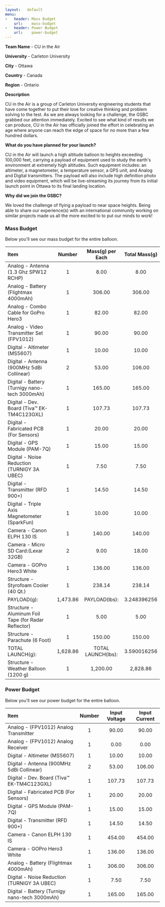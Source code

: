 ```yaml
---
layout:   default
menu:
-   header: Mass Budget
    url:    mass-budget
-   header: Power Budget
    url:    power-budget
---
```


**Team Name** - CU in the Air

**University** - Carleton University

**City** - Ottawa

**Country** - Canada

**Region** - Ontario

**Description**

CU in the Air is a group of Carleton University engineering students that have come together to put their love for creative thinking and problem solving to the test. As we are always looking for a challenge, the GSBC grabbed our attention immediately. Excited to see what kind of results we can produce, CU in the Air has officially joined the effort in celebrating an age where anyone can reach the edge of space for no more than a few hundred dollars.

**What do you have planned for your launch?**

CU in the Air will launch a high altitude balloon to heights exceeding 100,000 feet, carrying a payload of equipment used to study the earth's environment at extremely high altitudes. Such equipment includes: an altimeter, a magnetometer, a temperature sensor, a GPS unit, and Analog and Digital transmitters. The payload will also include high definition photo and video equipment, which will be live-streaming its journey from its initial launch point in Ottawa to its final landing location.

**Why did we join the GSBC?**

We loved the challenge of flying a payload to near space heights. Being able to share our experience(s) with an international community working on similar projects made us all the more excited to to put our minds to work!

###	Mass Budget

Below you'll see our mass budget for the entire balloon.

Item	|	Number	|	Mass(g) per Each	|	Total Mass(g)
:-------|:-------------:|:-----------------------------:|:------------------------:
Analog - Antenna (1.3 Ghz SPW12 RCHP)	|	1	|	8.00	|	8.00
Analog - Battery (Flightmax 4000mAh)	|	1	|	306.00	|	306.00
Analog - Combo Cable for GoPro Hero3	|	1	|	82.00	|	82.00
Analog - Video Transmitter Set (FPV1012)	|	1	|	90.00	|	90.00
Digital - Altimeter (MS5607)	|	1	|	10.00	|	10.00
Digital - Antenna (900MHz 5dBi Collinear)	|	2	|	53.00	|	106.00
Digital - Battery (Turnigy nano-tech 3000mAh)	|	1	|	165.00	|	165.00
Digital - Dev. Board (Tiva™ EK-TM4C123GXL)	|	1	|	107.73	|	107.73
Digital -  Fabricated PCB (For Sensors)		|	1	|	20.00	|	20.00
Digital - GPS Module (PAM-7Q)	|	1	|	15.00	|	15.00
Digital - Noise Reduction (TURNIGY 3A UBEC)	|	1	|	7.50	|	7.50
Digital -  Transmitter (RFD 900+)	|	1	|	14.50	|	14.50
Digital - Triple Axis Magnetometer (SparkFun)	|	1	|	10.00	|	10.00
Camera - Canon ELPH 130 IS	|	1	|	140.00	|	140.00
Camera - Micro SD Card:(Lexar 32GB)		|	2	|	9.00	|	18.00
Camera - GOPro Hero3 White	|	1	|	136.00	|	136.00
Structure - Styrofoam Cooler (40 Qt.)	|	1	|	238.14	|	238.14
PAYLOAD(g):		|	1,473.86	|	PAYLOAD(lbs):		|	3.248396256
Structure - Aluminum Foil Tape (for Radar Reflector)	|	1	|	5.00	|	5.00
Structure - Parachute (6 Foot)	|	1	|	150.00	|	150.00
TOTAL LAUNCH(g):	|	1,628.86		|	TOTAL LAUNCH(lbs):	|	3.590016256
Structure - Weather Balloon (1200 g)	|	1	|	1,200.00	|	2,828.86

###	Power Budget

Below you'll see our power budget for the entire balloon.

Item	|	Number	|	Input Voltage	|	Input Current
:-------|:-------------:|:---------------------:|:-------------------------:
Analog - (FPV1012) Analog Transmitter	|	1	|	90.00	|	90.00
Analog - (FPV1012) Analog Receiver	|	1	|	0.00	|	0.00
Digital - Altimeter (MS5607)	|	1	|	10.00	|	10.00
Digital - Antenna (900MHz 5dBi Collinear)	|	2	|	53.00	|	106.00
Digital - Dev. Board (Tiva™ EK-TM4C123GXL)	|	1	|	107.73	|	107.73
Digital -  Fabricated PCB (For Sensors)		|	1	|	20.00	|	20.00
Digital - GPS Module (PAM-7Q)	|	1	|	15.00	|	15.00
Digital -  Transmitter (RFD 900+)	|	1	|	14.50	|	14.50
Camera - Canon ELPH 130 IS	|	1	|	454.00	|	454.00
Camera - GOPro Hero3 White	|	1	|	136.00	|	136.00
Analog - Battery (Flightmax 4000mAh)	|	1	|	306.00	|	306.00
Digital - Noise Reduction (TURNIGY 3A UBEC)		|	1	|	7.50	|	7.50
Digital - Battery (Turnigy nano-tech 3000mAh)	|	1	|	165.00	|	165.00
